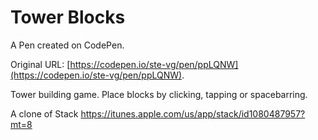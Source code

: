 # Tower Blocks

A Pen created on CodePen.

Original URL: [https://codepen.io/ste-vg/pen/ppLQNW](https://codepen.io/ste-vg/pen/ppLQNW).

Tower building game. Place blocks by clicking, tapping or spacebarring. 

A clone of Stack https://itunes.apple.com/us/app/stack/id1080487957?mt=8